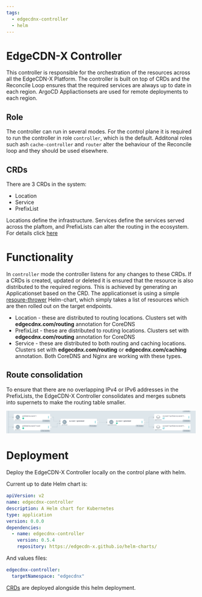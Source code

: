 ```yaml
---
tags:
  - edgecdnx-controller
  - helm
---
```

# EdgeCDN-X Controller
This controller is responsible for the orchestration of the resources across all the EdgeCDN-X Platform. The controller is built on top of CRDs and the Reconcile Loop ensures that the required services are always up to date in each region. ArgoCD Appliactionsets are used for remote deployments to each region.

## Role
The controller can run in several modes. For the control plane it is required to run the controller in role `controller`, which is the default.
Additonal roles such ash `cache-controller` and `router` alter the behaviour of the Reconcile loop and they should be used elsewhere.


## CRDs
There are 3 CRDs in the system:

* Location
* Service
* PrefixList

Locations define the infrastructure. Services define the services served across the plaftom, and PrefixLists can alter the routing in the ecosystem. For details click [here](crds.md)

# Functionality
In `controller` mode the controller listens for any changes to these CRDs. If a CRDs is created, updated or deleted it is ensured that the resource is also distributed to the required regions. This is achieved by generating an Applicationset based on the CRD. The applicationset is using a simple [resoure-thrower](https://github.com/EdgeCDN-X/helm-charts/tree/main/charts/resource-thrower) Helm-chart, which simply takes a list of resources which are then rolled out on the target endpoints.

* Location - these are distributed to routing locations. Clusters set with **edgecdnx.com/routing** annotation for CoreDNS
* PrefixList - these are distributed to routing locations. Clusters set with **edgecdnx.com/routing** annotation for CoreDNS
* Service - these are distributed to both routing and caching locations. Clusters set with **edgecdnx.com/routing** or **edgecdnx.com/caching** annotation. Both CoreDNS and Nginx are working with these types.

## Route consolidation
To ensure that there are no overlapping IPv4 or IPv6 addresses in the PrefixLists, the EdgeCDN-X Controller consolidates and merges subnets into supernets to make the routing table smaller.

![Route Consolidation](assets/route-consolidation.png)

# Deployment
Deploy the EdgeCDN-X Controller locally on the control plane with helm.

Current up to date Helm chart is:
```yaml
apiVersion: v2
name: edgecdnx-controller
description: A Helm chart for Kubernetes
type: application
version: 0.0.0
dependencies:
  - name: edgecdnx-controller
    version: 0.5.4
    repository: https://edgecdn-x.github.io/helm-charts/
```

And values files:
```yaml
edgecdnx-controller:
  targetNamespace: "edgecdnx"
```

[CRDs](crds.md) are deployed alongside this helm deployment.